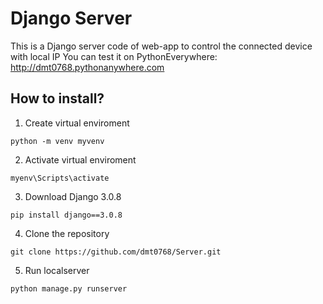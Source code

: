 # Django Server

This is a Django server code of web-app to control the connected device with local IP
You can test it on PythonEverywhere: http://dmt0768.pythonanywhere.com


## How to install?

1) Create virtual enviroment

```
python -m venv myvenv
```

2) Activate virtual enviroment

```
myenv\Scripts\activate
```

3) Download Django 3.0.8

```
pip install django==3.0.8
```

4) Clone the repository

```
git clone https://github.com/dmt0768/Server.git
```

5) Run localserver

```
python manage.py runserver
```
